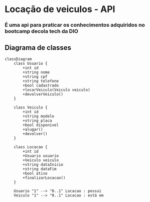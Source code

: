 # Locação de veiculos - API
### É uma api para praticar os conhecimentos adquiridos no bootcamp decola tech da DIO

## Diagrama de classes
``` mermaid
classDiagram
    class Usuario {
        +int id
        +string nome
        +string cpf
        +string telefone
        +bool cadastrado
        +locarVeiculo(Veiculo veiculo)
        +devolverVeiculo()
    }

    class Veiculo {
        +int id
        +string modelo
        +string placa
        +bool disponivel
        +alugar()
        +devolver()
    }

    class Locacao {
        +int id
        +Usuario usuario
        +Veiculo veiculo
        +string dataInicio
        +string dataFim
        +bool ativo
        +finalizarLocacao()
    }

    Usuario "1" --> "0..1" Locacao : possui
    Veiculo "1" --> "0..1" Locacao : está em
```
